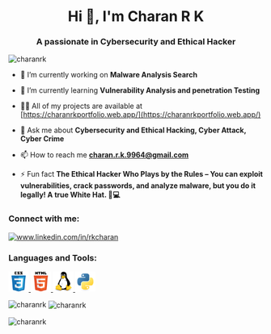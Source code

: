 <h1 align="center">Hi 👋, I'm Charan R K</h1>
<h3 align="center">A passionate in Cybersecurity and Ethical Hacker</h3>

<p align="left"> <img src="https://komarev.com/ghpvc/?username=charanrk&label=Profile%20views&color=0e75b6&style=flat" alt="charanrk" /> </p>

- 🔭 I’m currently working on **Malware Analysis Search**

- 🌱 I’m currently learning **Vulnerability Analysis and penetration Testing**

- 👨‍💻 All of my projects are available at [https://charanrkportfolio.web.app/](https://charanrkportfolio.web.app/)

- 💬 Ask me about **Cybersecurity and Ethical Hacking, Cyber Attack, Cyber Crime**

- 📫 How to reach me **charan.r.k.9964@gmail.com**

- ⚡ Fun fact **The Ethical Hacker Who Plays by the Rules – You can exploit vulnerabilities, crack passwords, and analyze malware, but you do it legally! A true White Hat. 🎩💻**

<h3 align="left">Connect with me:</h3>
<p align="left">
<a href="https://linkedin.com/in/www.linkedin.com/in/rkcharan" target="blank"><img align="center" src="https://raw.githubusercontent.com/rahuldkjain/github-profile-readme-generator/master/src/images/icons/Social/linked-in-alt.svg" alt="www.linkedin.com/in/rkcharan" height="30" width="40" /></a>
</p>

<h3 align="left">Languages and Tools:</h3>
<p align="left"> <a href="https://www.w3schools.com/css/" target="_blank" rel="noreferrer"> <img src="https://raw.githubusercontent.com/devicons/devicon/master/icons/css3/css3-original-wordmark.svg" alt="css3" width="40" height="40"/> </a> <a href="https://www.w3.org/html/" target="_blank" rel="noreferrer"> <img src="https://raw.githubusercontent.com/devicons/devicon/master/icons/html5/html5-original-wordmark.svg" alt="html5" width="40" height="40"/> </a> <a href="https://www.linux.org/" target="_blank" rel="noreferrer"> <img src="https://raw.githubusercontent.com/devicons/devicon/master/icons/linux/linux-original.svg" alt="linux" width="40" height="40"/> </a> <a href="https://www.python.org" target="_blank" rel="noreferrer"> <img src="https://raw.githubusercontent.com/devicons/devicon/master/icons/python/python-original.svg" alt="python" width="40" height="40"/> </a> </p>

<p><img align="left" src="https://github-readme-stats.vercel.app/api/top-langs?username=charanrk&show_icons=true&locale=en&layout=compact" alt="charanrk" /></p>

<p>&nbsp;<img align="center" src="https://github-readme-stats.vercel.app/api?username=charanrk&show_icons=true&locale=en" alt="charanrk" /></p>

<p><img align="center" src="https://github-readme-streak-stats.herokuapp.com/?user=charanrk&" alt="charanrk" /></p>
